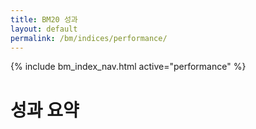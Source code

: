 ```yaml
---
title: BM20 성과
layout: default
permalink: /bm/indices/performance/
---
```

{% include bm_index_nav.html active="performance" %}


# 성과 요약

<div id="perf" style="display:grid;grid-template-columns:repeat(auto-fit,minmax(160px,1fr));gap:12px"></div>

<script>
// 시트: bm20_summary (CSV)
const SUM_CSV = "https://docs.google.com/spreadsheets/d/e/2PACX-1vTndyrPd3WWwFtfzv2CZxJeDcH-l8ibQIdO5ouYS4HsaGpbeXQQbs6WEr9qPqqZbRoT6cObdFxJpief/pub?gid=1065627907&single=true&output=csv";

async function csv(u){const r=await fetch(u+(u.includes('?')?'&':'?')+'v='+Date.now(),{cache:'no-store'});if(!r.ok)throw new Error(r.status);return r.text();}
function parse(t){
  const L=t.trim().split(/\r?\n/); const H=L.shift().split(",");
  // 마지막 행(최신)만 사용
  const last=(L[L.length-1]||"").split(",");
  const V=k=>last[H.indexOf(k)];
  const toN=v=>{const x=parseFloat(v); return Number.isFinite(x)?x:null;};
  return {
    as_of: V("as_of"),
    index: toN(V("index")),
    ret_1m: toN(V("ret_1m")),
    ret_3m: toN(V("ret_3m")),
    ret_1y: toN(V("ret_1y")),
    ytd:    toN(V("ytd")),
    ann_vol:toN(V("ann_vol")),
    max_dd: toN(V("max_dd")),
  };
}
function card(label, val, fmt){
  const n = (val==null||Number.isNaN(val)) ? null : val;
  const txt = n==null ? '-' : fmt(n);
  const color = (n==null) ? '#222' : (n>0 ? '#0b8457' : (n<0 ? '#b00020' : '#222'));
  return `<div style="border:1px solid #eee;border-radius:8px;padding:12px">
    <div style="font-size:12px;color:#666">${label}</div>
    <div style="font-size:18px;font-weight:700;color:${color}">${txt}</div>
  </div>`;
}
csv(SUM_CSV).then(parse).then(d=>{
  const box=document.getElementById('perf');
  box.innerHTML =
    card('As of', d.as_of, x=>x) +
    card('Index', d.index, x=>x.toFixed(2)) +
    card('1M', d.ret_1m, x=>(x*100).toFixed(2)+'%') +
    card('3M', d.ret_3m, x=>(x*100).toFixed(2)+'%') +
    card('1Y', d.ret_1y, x=>(x*100).toFixed(2)+'%') +
    card('YTD', d.ytd, x=>(x*100).toFixed(2)+'%') +
    card('Vol (ann.)', d.ann_vol, x=>(x*100).toFixed(2)+'%') +
    card('Max DD', d.max_dd, x=>(x*100).toFixed(2)+'%');
}).catch(e=>{
  document.getElementById('perf').innerHTML = `<div>로드 실패: ${e.message}</div>`;
});
</script>

